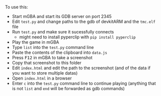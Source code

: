 To use this:
- Start mGBA and start its GDB server on port 2345
- Edit `test.py` and change paths to the gdb of devkitARM and the `tmc.elf` file
- Run `test.py` and make sure it sucessfully connects
    - might need to install pyperclip with `pip install pyperclip`
- Play the game in mGBA
- Type `list` into the `test.py` command line
- Paste the contents of the clipboard into `data.js`
- Press <kbd>F12</kbd> in mGBA to take a screenshot
- Copy that screenshot to this folder
- Edit `index.html` and edit the path to the screenshot (and of the data if you want to store multiple datas)
- Open `index.html` in a browser
- Enter `c` into the `test.py` command line to continue playing (anything that is not `list` and `end` will be forwarded as gdb commands)